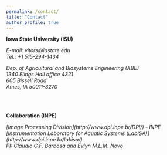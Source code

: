 ```yaml
---
permalink: /contact/
title: "Contact"
author_profile: true
---
```



**Iowa State University (ISU)**
<address>
  E-mail: vitors@iastate.edu
  <br />
  Tel.: +1 515-294-1434
  <br />
  
  Dep. of Agricultural and Biosystems Engineering (ABE)
  <br /> 
  1340 Elings Hall office 4321
  <br /> 
  605 Bissell Road
  <br />
  Ames, IA 50011-3270  
  <br />   
</address>
<br />

**Collaboration (INPE)**
<address>
  [Image Processing Division](http://www.dpi.inpe.br/DPI/) - INPE
  <br />
  [Instrumentation Laboratory for Aquatic Systems (LabISA)](http://www.dpi.inpe.br/labisa/)
  <br />
  PI: Claudio C.F. Barbosa and Evlyn M.L.M. Novo
</address>
